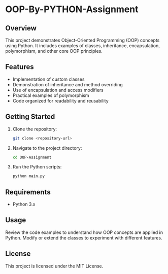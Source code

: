 # OOP-By-PYTHON-Assignment

## Overview

This project demonstrates Object-Oriented Programming (OOP) concepts using Python. It includes examples of classes, inheritance, encapsulation, polymorphism, and other core OOP principles.

## Features

- Implementation of custom classes
- Demonstration of inheritance and method overriding
- Use of encapsulation and access modifiers
- Practical examples of polymorphism
- Code organized for readability and reusability

## Getting Started

1. Clone the repository:
    ```bash
    git clone <repository-url>
    ```
2. Navigate to the project directory:
    ```bash
    cd OOP-Assignment
    ```
3. Run the Python scripts:
    ```bash
    python main.py
    ```

## Requirements

- Python 3.x

## Usage

Review the code examples to understand how OOP concepts are applied in Python. Modify or extend the classes to experiment with different features.

## License

This project is licensed under the MIT License.